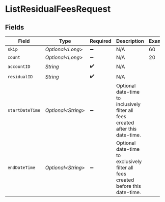 # ListResidualFeesRequest


## Fields

| Field                                                                            | Type                                                                             | Required                                                                         | Description                                                                      | Example                                                                          |
| -------------------------------------------------------------------------------- | -------------------------------------------------------------------------------- | -------------------------------------------------------------------------------- | -------------------------------------------------------------------------------- | -------------------------------------------------------------------------------- |
| `skip`                                                                           | *Optional\<Long>*                                                                | :heavy_minus_sign:                                                               | N/A                                                                              | 60                                                                               |
| `count`                                                                          | *Optional\<Long>*                                                                | :heavy_minus_sign:                                                               | N/A                                                                              | 20                                                                               |
| `accountID`                                                                      | *String*                                                                         | :heavy_check_mark:                                                               | N/A                                                                              |                                                                                  |
| `residualID`                                                                     | *String*                                                                         | :heavy_check_mark:                                                               | N/A                                                                              |                                                                                  |
| `startDateTime`                                                                  | *Optional\<String>*                                                              | :heavy_minus_sign:                                                               | Optional date-time to inclusively filter all fees created after this date-time.  |                                                                                  |
| `endDateTime`                                                                    | *Optional\<String>*                                                              | :heavy_minus_sign:                                                               | Optional date-time to exclusively filter all fees created before this date-time. |                                                                                  |